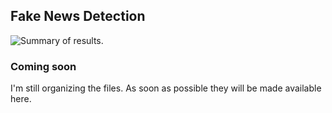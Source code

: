 ## Fake News Detection



![Summary of results](https://media-exp1.licdn.com/dms/image/C562DAQGzbHz1735FHg/profile-treasury-image-shrink_8192_8192/0/1613702286494?e=1614571200&v=beta&t=OjShQLKdxoUozLVBzukeji1TDsufxT8bd5n-pVCZl6s).


### Coming soon

I'm still organizing the files. As soon as possible they will be made available here.
